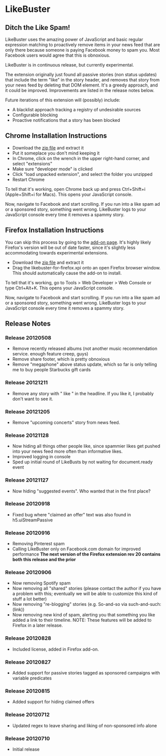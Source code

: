 # LikeBuster #
## Ditch the Like Spam! ##

LikeBuster uses the amazing power of JavaScript and basic regular expression
matching to proactively remove items in your news feed that are only there 
because someone is paying Facebook money to spam you. Most Facebook users 
would agree that this is obnoxious. 

LikeBuster is in continuous release, but currently experimental. 

The extension originally just found all passive stories (non status updates) that 
include the term "like" in the story header, and removes that story from 
your news feed by deleting that DOM element. It's a greedy approach, and it 
could be improved. Improvements are listed in the release notes below.

Future iterations of this extension will (possibly) include:
* A blacklist approach tracking a registry of undesirable sources
* Configurable blocking
* Proactive notifications that a story has been blocked

## Chrome Installation Instructions ##
*  Download the [zip file](https://github.com/relwell/LikeBuster/zipball/master) and extract it
*  Put it someplace you don't mind keeping it
*  In Chrome, click on the wrench in the upper right-hand corner, and select "extensions"
*  Make sure "developer mode" is clicked
*  Click "load unpacked extension", and select the folder you unzipped
*  Restart Chrome

To tell that it's working, open Chrome back up and press Ctrl+Shift+i (Apple+Shift+i for Macs). This opens your JavaScript console.

Now, navigate to Facebook and start scrolling. If you run into a like spam ad or a sponsored story, something went wrong. 
LikeBuster logs to your JavaScript console every time it removes a spammy story.

## Firefox Installation Instructions ##
You can skip this process by going to the [add-on page](https://addons.mozilla.org/en-US/firefox/addon/likebuster-for-firefox/).
It's highly likely Firefox's version will be out of date faster, since it's slightly less accommodating towards experimental extensions.
* Download the [zip file](https://github.com/relwell/LikeBuster/zipball/master) and extract it
* Drag the likebuster-for-firefox.xpi onto an open Firefox browser window. This should automatically cause the add-on to install.

To tell that it's working, go to Tools > Web Developer > Web Console or type Ctrl+Alt+K. This opens your JavaScript console.

Now, navigate to Facebook and start scrolling. If you run into a like spam ad or a sponsored story, something went wrong. 
LikeBuster logs to your JavaScript console every time it removes a spammy story.


## Release Notes ##
### Release 20120508 ###
* Remove recently released albums (not another music recommendation service. enough feature creep, guys)
* Remove share footer, which is pretty obnoxious
* Remove "megaphone" above status update, which so far is only telling me to buy people Starbucks gift cards

### Release 20121211 ###
* Remove any story with " like " in the headline. If you like it, I probably don't want to see it.

### Release 20121205 ###
* Remove "upcoming concerts" story from news feed.

### Release 20121128 ###
* Now hiding all things other people like, since spammier likes get pushed into your news feed more often than informative likes.
* Improved logging in console
* Sped up initial round of LikeBusts by not waiting for document.ready event

### Release 20121127 ###
* Now hiding "suggested events". Who wanted that in the first place?

### Release 20120918 ###
* Fixed bug where "claimed an offer" text was also found in h5.uiStreamPassive

### Release 20120916 ###
* Removing Pinterest spam
* Calling LikeBuster only on Facebook.com domain for improved performance
**The next version of the Firefox extension rev 20 contains both this release and the prior**

### Release 20120906 ###
* Now removing Spotify spam
* Now removing all "shared" stories 
(please contact the author if you have a problem with this; eventually we will 
be able to customize this kind of stuff a lot better)
* Now removing "re-blogging" stories (e.g. So-and-so via such-and-such: (link))
* Now removing new kind of spam, alerting you that something you like added a link to their timeline.
NOTE: These features will be added to Firefox in a later release.

### Release 20120828 ###
* Included license, added in Firefox add-on.

### Release 20120827 ###
* Added support for passive stories tagged as sponsored campaigns with variable predicates

### Release 20120815 ###
* Added support for hiding claimed offers

### Release 20120712 ###
* Updated regex to leave sharing and liking of non-sponsored info alone

### Release 20120710 ###
* Initial release